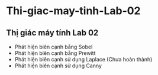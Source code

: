 # Thi-giac-may-tinh-Lab-02
## Thị giác máy tính Lab 02
* Phát hiện biên cạnh bằng Sobel
* Phát hiện biên cạnh bằng Prewitt
* Phát hiện biên cạnh sử dụng Laplace (Chưa hoàn thành)
* Phát hiện biên cạnh sử dụng Canny
